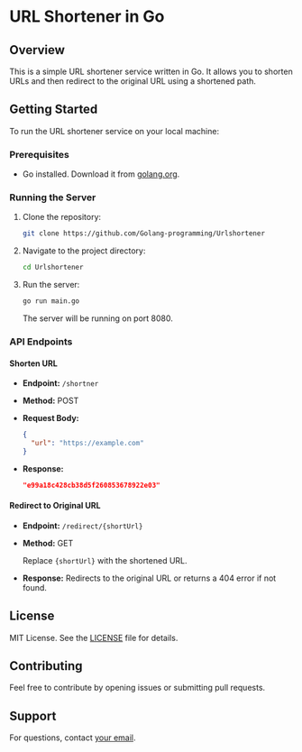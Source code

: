 # URL Shortener in Go

## Overview

This is a simple URL shortener service written in Go. It allows you to shorten URLs and then redirect to the original URL using a shortened path.

## Getting Started

To run the URL shortener service on your local machine:

### Prerequisites

- Go installed. Download it from [golang.org](https://golang.org/dl/).

### Running the Server

1. Clone the repository:

   ```sh
   git clone https://github.com/Golang-programming/Urlshortener
   ```

2. Navigate to the project directory:

   ```sh
   cd Urlshortener
   ```

3. Run the server:

   ```sh
   go run main.go
   ```

   The server will be running on port 8080.

### API Endpoints

#### Shorten URL

- **Endpoint:** `/shortner`
- **Method:** POST
- **Request Body:**

  ```json
  {
    "url": "https://example.com"
  }
  ```

- **Response:**

  ```json
  "e99a18c428cb38d5f260853678922e03"
  ```

#### Redirect to Original URL

- **Endpoint:** `/redirect/{shortUrl}`
- **Method:** GET

  Replace `{shortUrl}` with the shortened URL.

- **Response:** Redirects to the original URL or returns a 404 error if not found.

## License

MIT License. See the [LICENSE](LICENSE) file for details.

## Contributing

Feel free to contribute by opening issues or submitting pull requests.

## Support

For questions, contact [your email](mailto:zeshanshakil0@gmail.com).